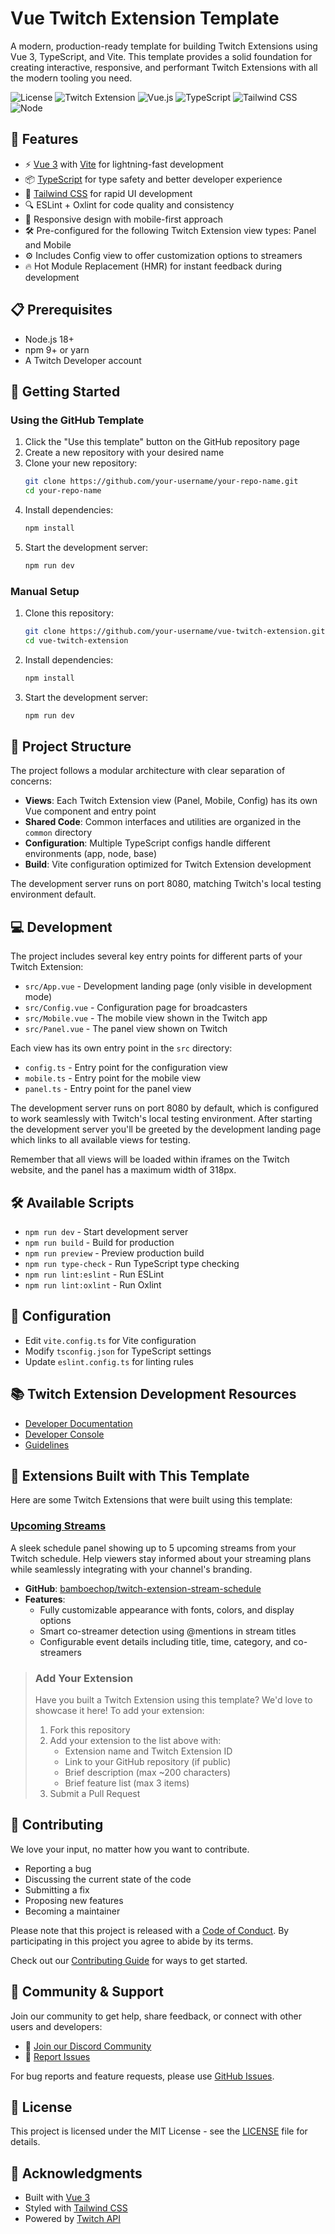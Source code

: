 # Vue Twitch Extension Template

A modern, production-ready template for building Twitch Extensions using Vue 3, TypeScript, and Vite. This template provides a solid foundation for creating interactive, responsive, and performant Twitch Extensions with all the modern tooling you need.

![License](https://img.shields.io/github/license/bamboechop/vue-twitch-extension)
![Twitch Extension](https://img.shields.io/badge/Twitch%20Extension-9146FF?logo=twitch&logoColor=fff)
![Vue.js](https://img.shields.io/badge/Vue.js-4FC08D?logo=vuedotjs&logoColor=fff)
![TypeScript](https://img.shields.io/badge/TypeScript-3178C6?logo=typescript&logoColor=fff)
![Tailwind CSS](https://img.shields.io/badge/Tailwind%20CSS-%2338B2AC.svg?logo=tailwind-css&logoColor=white)
![Node](https://img.shields.io/badge/Node.js-18%2B-6DA55F?logo=node.js&logoColor=white)

## 🚀 Features

- ⚡️ [Vue 3](https://vuejs.org/) with [Vite](https://vitejs.dev/) for lightning-fast development
- 📦 [TypeScript](https://www.typescriptlang.org/) for type safety and better developer experience
- 🎨 [Tailwind CSS](https://tailwindcss.com/) for rapid UI development
- 🔍 ESLint + Oxlint for code quality and consistency
- 📱 Responsive design with mobile-first approach
- 🛠️ Pre-configured for the following Twitch Extension view types: Panel and Mobile
- ⚙️ Includes Config view to offer customization options to streamers
- 🔥 Hot Module Replacement (HMR) for instant feedback during development

## 📋 Prerequisites

- Node.js 18+
- npm 9+ or yarn
- A Twitch Developer account

## 🚀 Getting Started

### Using the GitHub Template

1. Click the "Use this template" button on the GitHub repository page
2. Create a new repository with your desired name
3. Clone your new repository:
   ```bash
   git clone https://github.com/your-username/your-repo-name.git
   cd your-repo-name
   ```
4. Install dependencies:
   ```bash
   npm install
   ```
5. Start the development server:
   ```bash
   npm run dev
   ```

### Manual Setup

1. Clone this repository:
   ```bash
   git clone https://github.com/your-username/vue-twitch-extension.git
   cd vue-twitch-extension
   ```
2. Install dependencies:
   ```bash
   npm install
   ```
3. Start the development server:
   ```bash
   npm run dev
   ```

## 📁 Project Structure

The project follows a modular architecture with clear separation of concerns:

- **Views**: Each Twitch Extension view (Panel, Mobile, Config) has its own Vue component and entry point
- **Shared Code**: Common interfaces and utilities are organized in the `common` directory
- **Configuration**: Multiple TypeScript configs handle different environments (app, node, base)
- **Build**: Vite configuration optimized for Twitch Extension development

The development server runs on port 8080, matching Twitch's local testing environment default.

## 💻 Development

The project includes several key entry points for different parts of your Twitch Extension:

- `src/App.vue` - Development landing page (only visible in development mode)
- `src/Config.vue` - Configuration page for broadcasters
- `src/Mobile.vue` - The mobile view shown in the Twitch app
- `src/Panel.vue` - The panel view shown on Twitch

Each view has its own entry point in the `src` directory:
- `config.ts` - Entry point for the configuration view
- `mobile.ts` - Entry point for the mobile view
- `panel.ts` - Entry point for the panel view

The development server runs on port 8080 by default, which is configured to work seamlessly with Twitch's local testing environment. After starting the development server you'll be greeted by the development landing page which links to all available views for testing.

Remember that all views will be loaded within iframes on the Twitch website, and the panel has a maximum width of 318px.

## 🛠️ Available Scripts

- `npm run dev` - Start development server
- `npm run build` - Build for production
- `npm run preview` - Preview production build
- `npm run type-check` - Run TypeScript type checking
- `npm run lint:eslint` - Run ESLint
- `npm run lint:oxlint` - Run Oxlint

## 🔧 Configuration

- Edit `vite.config.ts` for Vite configuration
- Modify `tsconfig.json` for TypeScript settings
- Update `eslint.config.ts` for linting rules

## 📚 Twitch Extension Development Resources

- [Developer Documentation](https://dev.twitch.tv/docs/extensions)
- [Developer Console](https://dev.twitch.tv/console/extensions)
- [Guidelines](https://dev.twitch.tv/docs/extensions/guidelines-and-policies)

## 🌟 Extensions Built with This Template

Here are some Twitch Extensions that were built using this template:

### [Upcoming Streams](https://dashboard.twitch.tv/extensions/fx3l6f5p9rssmjsbn4k0s8zq94rd85)
A sleek schedule panel showing up to 5 upcoming streams from your Twitch schedule. Help viewers stay informed about your streaming plans while seamlessly integrating with your channel's branding.

- **GitHub**: [bamboechop/twitch-extension-stream-schedule](https://github.com/bamboechop/twitch-extension-stream-schedule)
- **Features**:
  - Fully customizable appearance with fonts, colors, and display options
  - Smart co-streamer detection using @mentions in stream titles
  - Configurable event details including title, time, category, and co-streamers

> ### Add Your Extension
>
> Have you built a Twitch Extension using this template? We'd love to showcase it here! To add your extension:
>
> 1. Fork this repository
> 2. Add your extension to the list above with:
>    - Extension name and Twitch Extension ID
>    - Link to your GitHub repository (if public)
>    - Brief description (max ~200 characters)
>    - Brief feature list (max 3 items)
> 3. Submit a Pull Request

## 🤝 Contributing

We love your input, no matter how you want to contribute.

- Reporting a bug
- Discussing the current state of the code
- Submitting a fix
- Proposing new features
- Becoming a maintainer

Please note that this project is released with a [Code of Conduct](CODE_OF_CONDUCT.md). By participating in this project you agree to abide by its terms.

Check out our [Contributing Guide](CONTRIBUTING.md) for ways to get started.

## 💬 Community & Support

Join our community to get help, share feedback, or connect with other users and developers:

- 💬 [Join our Discord Community](https://discord.com/invite/c2wVV8ccYp)
- 🐛 [Report Issues](https://github.com/bamboechop/vue-twitch-extension/issues)

For bug reports and feature requests, please use [GitHub Issues](https://github.com/bamboechop/vue-twitch-extension/issues).

## 📄 License

This project is licensed under the MIT License - see the [LICENSE](LICENSE) file for details.

## 🙏 Acknowledgments

- Built with [Vue 3](https://vuejs.org/)
- Styled with [Tailwind CSS](https://tailwindcss.com/)
- Powered by [Twitch API](https://dev.twitch.tv/docs/api/)
